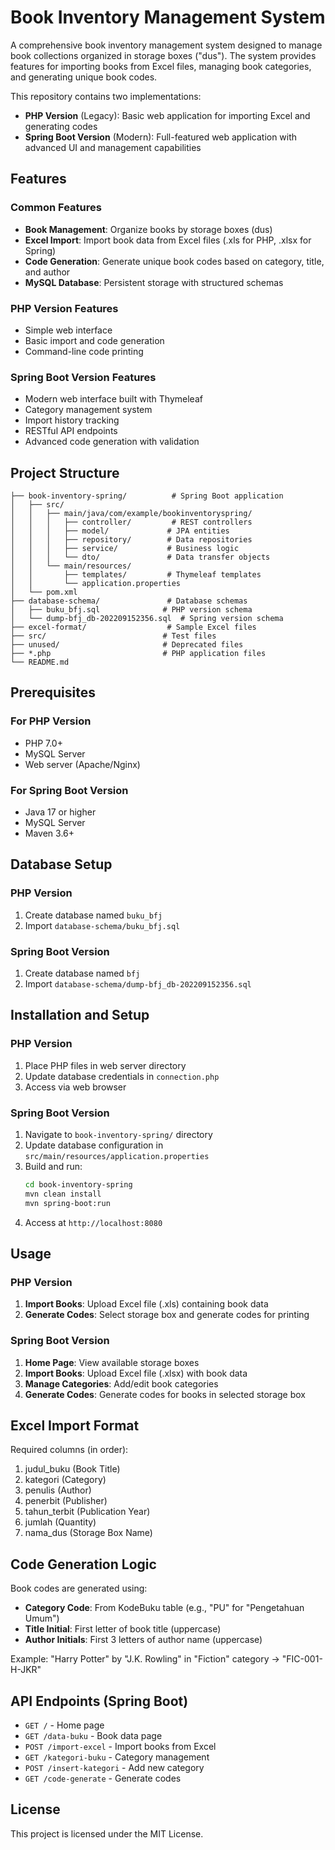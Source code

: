 # Book Inventory Management System

A comprehensive book inventory management system designed to manage book collections organized in storage boxes ("dus"). The system provides features for importing books from Excel files, managing book categories, and generating unique book codes.

This repository contains two implementations:
- **PHP Version** (Legacy): Basic web application for importing Excel and generating codes
- **Spring Boot Version** (Modern): Full-featured web application with advanced UI and management capabilities

## Features

### Common Features
- **Book Management**: Organize books by storage boxes (dus)
- **Excel Import**: Import book data from Excel files (.xls for PHP, .xlsx for Spring)
- **Code Generation**: Generate unique book codes based on category, title, and author
- **MySQL Database**: Persistent storage with structured schemas

### PHP Version Features
- Simple web interface
- Basic import and code generation
- Command-line code printing

### Spring Boot Version Features
- Modern web interface built with Thymeleaf
- Category management system
- Import history tracking
- RESTful API endpoints
- Advanced code generation with validation

## Project Structure

```
├── book-inventory-spring/          # Spring Boot application
│   ├── src/
│   │   ├── main/java/com/example/bookinventoryspring/
│   │   │   ├── controller/         # REST controllers
│   │   │   ├── model/             # JPA entities
│   │   │   ├── repository/        # Data repositories
│   │   │   ├── service/           # Business logic
│   │   │   └── dto/               # Data transfer objects
│   │   └── main/resources/
│   │       ├── templates/         # Thymeleaf templates
│   │       └── application.properties
│   └── pom.xml
├── database-schema/               # Database schemas
│   ├── buku_bfj.sql              # PHP version schema
│   └── dump-bfj_db-202209152356.sql  # Spring version schema
├── excel-format/                  # Sample Excel files
├── src/                          # Test files
├── unused/                       # Deprecated files
├── *.php                         # PHP application files
└── README.md
```

## Prerequisites

### For PHP Version
- PHP 7.0+
- MySQL Server
- Web server (Apache/Nginx)

### For Spring Boot Version
- Java 17 or higher
- MySQL Server
- Maven 3.6+

## Database Setup

### PHP Version
1. Create database named `buku_bfj`
2. Import `database-schema/buku_bfj.sql`

### Spring Boot Version
1. Create database named `bfj`
2. Import `database-schema/dump-bfj_db-202209152356.sql`

## Installation and Setup

### PHP Version
1. Place PHP files in web server directory
2. Update database credentials in `connection.php`
3. Access via web browser

### Spring Boot Version
1. Navigate to `book-inventory-spring/` directory
2. Update database configuration in `src/main/resources/application.properties`
3. Build and run:
   ```bash
   cd book-inventory-spring
   mvn clean install
   mvn spring-boot:run
   ```
4. Access at `http://localhost:8080`

## Usage

### PHP Version
1. **Import Books**: Upload Excel file (.xls) containing book data
2. **Generate Codes**: Select storage box and generate codes for printing

### Spring Boot Version
1. **Home Page**: View available storage boxes
2. **Import Books**: Upload Excel file (.xlsx) with book data
3. **Manage Categories**: Add/edit book categories
4. **Generate Codes**: Generate codes for books in selected storage box

## Excel Import Format

Required columns (in order):
1. judul_buku (Book Title)
2. kategori (Category)
3. penulis (Author)
4. penerbit (Publisher)
5. tahun_terbit (Publication Year)
6. jumlah (Quantity)
7. nama_dus (Storage Box Name)

## Code Generation Logic

Book codes are generated using:
- **Category Code**: From KodeBuku table (e.g., "PU" for "Pengetahuan Umum")
- **Title Initial**: First letter of book title (uppercase)
- **Author Initials**: First 3 letters of author name (uppercase)

Example: "Harry Potter" by "J.K. Rowling" in "Fiction" category → "FIC-001-H-JKR"

## API Endpoints (Spring Boot)

- `GET /` - Home page
- `GET /data-buku` - Book data page
- `POST /import-excel` - Import books from Excel
- `GET /kategori-buku` - Category management
- `POST /insert-kategori` - Add new category
- `GET /code-generate` - Generate codes

## License

This project is licensed under the MIT License.
